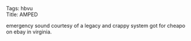 Tags: hbvu  
Title: AMPED  
  
emergency sound courtesy of a legacy and crappy system got for cheapo on ebay in virginia.  

